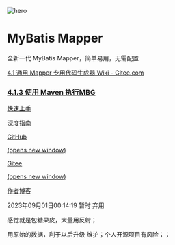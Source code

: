 

![hero](https://mapper.mybatis.io/logo.png)

# MyBatis Mapper

全新一代 MyBatis Mapper，简单易用，无需配置





[4.1 通用 Mapper 专用代码生成器 Wiki - Gitee.com](https://gitee.com/free/Mapper/wikis/4.generator/4.1.mappergenerator)



### [4.1.3 使用 Maven 执行MBG](https://gitee.com/free/Mapper/wikis/4.generator/4.1.mappergenerator#413-%E4%BD%BF%E7%94%A8-maven-%E6%89%A7%E8%A1%8Cmbg)



[快速上手](https://mapper.mybatis.io/docs/1.getting-started.html)

[深度指南](https://mapper.mybatis.io/docs/extend/1.extend-guide.html)

[GitHub](https://github.com/mybatis-mapper/mapper)

[](https://github.com/mybatis-mapper/mapper)

[(opens new window)](https://github.com/mybatis-mapper/mapper)

[Gitee](https://gitee.com/mybatis-mapper/mapper)

[](https://gitee.com/mybatis-mapper/mapper)

[(opens new window)](https://gitee.com/mybatis-mapper/mapper)

[作者博客](https://liuzh.blog.csdn.net/)

[](https://liuzh.blog.csdn.net/)



2023年09月01日00:14:19 暂时 弃用

感觉就是包糖果皮，大量用反射；

用原始的数据，利于以后升级 维护；个人开源项目有风险；；
